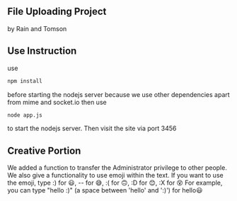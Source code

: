 
## File Uploading Project

   by Rain and Tomson


## Use Instruction
use
```sh
npm install
```
before starting the nodejs server because we use other dependencies apart from mime and socket.io
then use 
```sh
node app.js
```
to start the nodejs server. Then visit the site via port 3456


## Creative Portion
We added a function to transfer the Administrator privilege to other people. 
We also give a functionality to use emoji within the text.
If you want to use the emoji, type :) for 😃, -- for 😅, :( for 🙃, :D for 😊, :X for 😵
For example, you can type "hello :)" (a space between 'hello' and ':)') for hello😃
